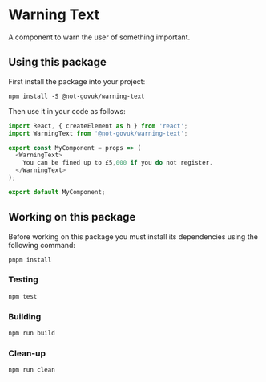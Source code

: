 Warning Text
============

A component to warn the user of something important.


Using this package
------------------

First install the package into your project:

```shell
npm install -S @not-govuk/warning-text
```

Then use it in your code as follows:

```js
import React, { createElement as h } from 'react';
import WarningText from '@not-govuk/warning-text';

export const MyComponent = props => (
  <WarningText>
    You can be fined up to £5,000 if you do not register.
  </WarningText>
);

export default MyComponent;
```


Working on this package
-----------------------

Before working on this package you must install its dependencies using
the following command:

```shell
pnpm install
```


### Testing

```shell
npm test
```


### Building

```shell
npm run build
```


### Clean-up

```shell
npm run clean
```
